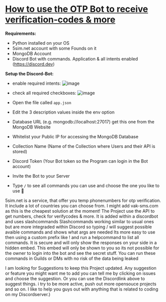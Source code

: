 # [How to use the OTP Bot to receive verification-codes & more](http://discord.verify.gay)
__Requirements:__
- Python installed on your OS
- 5sim.net account with some Founds on it
- MongoDB Account
- Discord Bot with commands. Application & all intents enabled (https://discord.dev)

__Setup the Discord-Bot:__
- enable required intents:
![image](https://user-images.githubusercontent.com/94435104/151340237-4945cffd-5a8b-46fb-9aac-d78470e5669c.png)

- check all required checkboxes:
![image](https://user-images.githubusercontent.com/94435104/151340371-7cac600d-818c-49bf-b371-301c78ad7dab.png)

- Open the file called `app.json`
- Edit the 3 description values inside the env option
- Database URL (e.g. mongodb://localhost:27017) get this one from the MongoDB Website
- Whitelist your Public IP for accessing the MongoDB Database
- Collection Name (Name of the Collection where Users and their API is stored)
- Discord Token (Your Bot token so the Program can login in the Bot account)
- Invite the Bot to your Server
- Type `/` to see all commands you can use and choose the one you like to use 

5sim.net is a service, that offer you temp phonenumbers for otp verification. 
It include a lot of countries you can choose from. 
I might add vak-sms.com as this is the cheapest solution at the moment!
The Project use the API to get numbers, check for verifycodes & more. It is added within a discordbot and uses slashcommands
Slashcommands working similar to usual ones but are more integraded within Discord so typing / will suggest possible avaible commands and shows what args are needed
Its more easy to use then using a custom prefix like ! and run a helpcommand to list all commands. It is secure and will only show the responses on your side in a hidden embed.
This embed will only be shown to you so its not possible for the owner to login into the bot and see the secret stuff. 
You can run these commands in Guilds or DMs with no risk of the data being leaked

I am looking for Suggestions to keep this Project updated. Any suggestion or feature you might want me to add you can tell me by clicking on issues and choose the suggestion. Or you can use the Discordlink above to suggest things. i try to be more active, push out more opensouce projects and so on. I like to help you guys out with anything that is related to coding on my Discordserver.)
